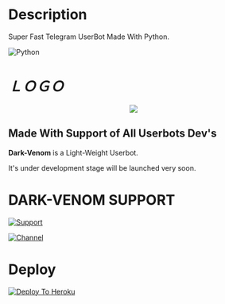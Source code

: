# Description
Super Fast Telegram UserBot Made With Python.

![Python](https://img.shields.io/badge/Python-3776AB?style=for-the-badge&logo=python&logoColor=white)

# _**ＬＯＧＯ**_
<p align="center">
  <a href="https://">
    <img src="https://telegra.ph/file/e6ab7296fe2eb03cdb33b.jpg">
  </a>
</p> 

## Made With Support of All Userbots Dev's 
  **Dark-Venom** is a Light-Weight Userbot.
  
  It's under development stage will be launched very soon.
 
# DARK-VENOM SUPPORT

[![Support](https://img.shields.io/badge/Join-Support%20GROUP-red.svg?style=for-the-badge&logo=Telegram)](https://t.me/Venom_Userbot_Support)

[![Channel](https://img.shields.io/badge/Join-Support%20channel-green.svg?style=for-the-badge&logo=Telegram)](https://t.me/Venom_support_channel)

# Deploy 

[![Deploy To Heroku](https://www.herokucdn.com/deploy/button.svg)](https://heroku.com/deploy?template=https://github.com/VENOM-USERBOT/DARK-VENOM/)


 

